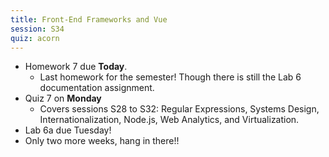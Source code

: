 ```yaml
---
title: Front-End Frameworks and Vue
session: S34
quiz: acorn
---
```


* Homework 7 due **Today**.
    * Last homework for the semester! Though there is still the Lab 6 documentation assignment.
* Quiz 7 on **Monday**
    * Covers sessions S28 to S32: Regular Expressions, Systems Design, Internationalization, Node.js, Web Analytics, and Virtualization.
* Lab 6a due Tuesday!
* Only two more weeks, hang in there!!
